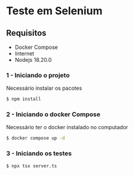 # Teste em Selenium

## Requisitos
- Docker Compose
- Internet
- Nodejs 18.20.0

### 1 - Iniciando o projeto

Necessário instalar os pacotes
```bash
$ npm install
```
### 2 - Iniciando o docker Compose
Necessário ter o docker instalado no computador

```bash
$ docker compose up -d
```

### 3 - Iniciando os testes

```bash
$ npx tsx server.ts
```


